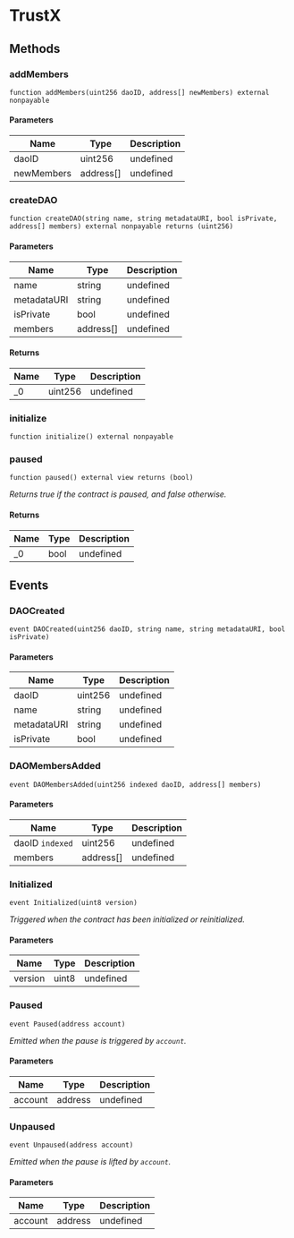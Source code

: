 # TrustX









## Methods

### addMembers

```solidity
function addMembers(uint256 daoID, address[] newMembers) external nonpayable
```





#### Parameters

| Name | Type | Description |
|---|---|---|
| daoID | uint256 | undefined |
| newMembers | address[] | undefined |

### createDAO

```solidity
function createDAO(string name, string metadataURI, bool isPrivate, address[] members) external nonpayable returns (uint256)
```





#### Parameters

| Name | Type | Description |
|---|---|---|
| name | string | undefined |
| metadataURI | string | undefined |
| isPrivate | bool | undefined |
| members | address[] | undefined |

#### Returns

| Name | Type | Description |
|---|---|---|
| _0 | uint256 | undefined |

### initialize

```solidity
function initialize() external nonpayable
```






### paused

```solidity
function paused() external view returns (bool)
```



*Returns true if the contract is paused, and false otherwise.*


#### Returns

| Name | Type | Description |
|---|---|---|
| _0 | bool | undefined |



## Events

### DAOCreated

```solidity
event DAOCreated(uint256 daoID, string name, string metadataURI, bool isPrivate)
```





#### Parameters

| Name | Type | Description |
|---|---|---|
| daoID  | uint256 | undefined |
| name  | string | undefined |
| metadataURI  | string | undefined |
| isPrivate  | bool | undefined |

### DAOMembersAdded

```solidity
event DAOMembersAdded(uint256 indexed daoID, address[] members)
```





#### Parameters

| Name | Type | Description |
|---|---|---|
| daoID `indexed` | uint256 | undefined |
| members  | address[] | undefined |

### Initialized

```solidity
event Initialized(uint8 version)
```



*Triggered when the contract has been initialized or reinitialized.*

#### Parameters

| Name | Type | Description |
|---|---|---|
| version  | uint8 | undefined |

### Paused

```solidity
event Paused(address account)
```



*Emitted when the pause is triggered by `account`.*

#### Parameters

| Name | Type | Description |
|---|---|---|
| account  | address | undefined |

### Unpaused

```solidity
event Unpaused(address account)
```



*Emitted when the pause is lifted by `account`.*

#### Parameters

| Name | Type | Description |
|---|---|---|
| account  | address | undefined |



